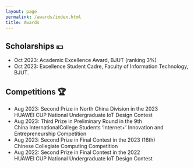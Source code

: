 ```yaml
---
layout: page
permalink: /awards/index.html
title: Awards
---
```



## Scholarships :yen:

- Oct 2023: Academic Excellence Award, BJUT (ranking 3%)
- Oct 2023: Excellence Student Cadre, Faculty of Information Technology, BJUT.

## Competitions :trophy:

- Aug 2023: Second Prize in North China Division in the 2023 <br>         HUAWEI CUP National Undergraduate IoT Design Contest
- Aug 2023: Third Prize in Preliminary Round in the 9th <br>         China InternationalCollege Students ‘Internet+’ Innovation and Entrepreneurship Competition
- Aug 2023: Second Prize in Final Contest in the 2023 (16th)<br>          Chinese Collegiate Computing Competition 
- Aug 2022: Second Prize in Final Contest in the 2022 <br>         HUAWEI CUP National Undergraduate IoT Design Contest<br>



